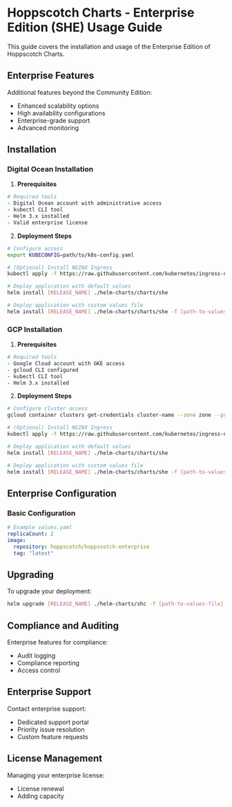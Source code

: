 # Hoppscotch Charts - Enterprise Edition (SHE) Usage Guide

This guide covers the installation and usage of the Enterprise Edition of Hoppscotch Charts.

## Enterprise Features

Additional features beyond the Community Edition:
- Enhanced scalability options
- High availability configurations
- Enterprise-grade support
- Advanced monitoring 

## Installation

### Digital Ocean Installation

1. **Prerequisites**
```bash
# Required tools
- Digital Ocean account with administrative access
- kubectl CLI tool
- Helm 3.x installed
- Valid enterprise license
```

2. **Deployment Steps**
```bash
# Configure access
export KUBECONFIG=path/to/k8s-config.yaml

# (Optional) Install NGINX Ingress
kubectl apply -f https://raw.githubusercontent.com/kubernetes/ingress-nginx/controller-v1.8.2/deploy/static/provider/do/deploy.yaml

# Deploy application with default values
helm install [RELEASE_NAME] ./helm-charts/charts/she

# Deploy application with custom values file
helm install [RELEASE_NAME] ./helm-charts/charts/she -f [path-to-values-file]
```

### GCP Installation

1. **Prerequisites**
```bash
# Required tools
- Google Cloud account with GKE access
- gcloud CLI configured
- kubectl CLI tool
- Helm 3.x installed
```

2. **Deployment Steps**
```bash
# Configure cluster access
gcloud container clusters get-credentials cluster-name --zone zone --project project-id

# (Optional) Install NGINX Ingress
kubectl apply -f https://raw.githubusercontent.com/kubernetes/ingress-nginx/controller-v1.8.2/deploy/static/provider/cloud/deploy.yaml

# Deploy application with default values
helm install [RELEASE_NAME] ./helm-charts/charts/she

# Deploy application with custom values file
helm install [RELEASE_NAME] ./helm-charts/charts/she -f [path-to-values-file]
```

## Enterprise Configuration

### Basic Configuration
```yaml
# Example values.yaml
replicaCount: 2
image:
  repository: hoppscotch/hoppscotch-enterprise
  tag: "latest"
```

## Upgrading

To upgrade your deployment:
```bash
helm upgrade [RELEASE_NAME] ./helm-charts/shc -f [path-to-values-file]
```

## Compliance and Auditing

Enterprise features for compliance:
- Audit logging
- Compliance reporting
- Access control

## Enterprise Support

Contact enterprise support:
- Dedicated support portal
- Priority issue resolution
- Custom feature requests

## License Management
Managing your enterprise license:
- License renewal
- Adding capacity